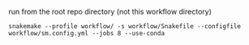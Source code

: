 run from the root repo directory (not this workflow directory)
```
snakemake --profile workflow/ -s workflow/Snakefile --configfile workflow/sm.config.yml --jobs 8 --use-conda
```
